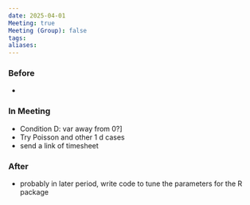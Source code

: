 ```yaml
---
date: 2025-04-01
Meeting: true
Meeting (Group): false
tags: 
aliases:
---
```


### Before
- 

### In Meeting
- Condition D: var away from 0?]
- Try Poisson and other 1 d cases
- send a link of timesheet

### After
- probably in later period, write code to tune the parameters for the R package
